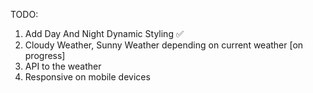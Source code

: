 TODO:

<ol>
  <li>Add Day And Night Dynamic Styling ✅</li>
  <li>Cloudy Weather, Sunny Weather depending on current weather [on progress]</li>
  <li>API to the weather</li>
  <li>Responsive on mobile devices</li>
</ol>